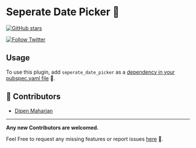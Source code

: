 # Seperate Date Picker 🌴

[![GitHub stars](https://img.shields.io/github/stars/slimpotatoboy/seperate_date_picker.svg?style=social)](https://github.com/slimpotatoboy/seperate_date_picker)

[![Follow Twitter](https://img.shields.io/twitter/follow/slimpotatoboy?style=social)](https://twitter.com/intent/follow?screen_name=slimpotatoboy)


## Usage

To use this plugin, add `seperate_date_picker` as a [dependency in your pubspec.yaml file](https://flutter.dev/docs/development/platform-integration/platform-channels) 🔗.


## 🚀 Contributors

- [Dipen Maharjan](https://dipenmaharjan.com.np/)

---

**Any new Contributors are welcomed.**

Feel Free to request any missing features or report issues [here](https://github.com/slimpotatoboy/seperate_date_picker/issues) 🔗.
